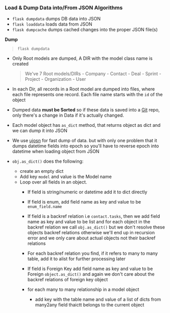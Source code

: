 ### Load & Dump Data into/From JSON Algorithms
- `flask dumpdata` dumps DB data into JSON
- `flask loaddata` loads data from JSON
- `flask dumpcache` dumps cached changes into the proper JSON file(s)

**Dump**

 >  `flask dumpdata`

- Only Root models are dumped, A DIR with the model class name is created

    > We've 7 Root models/DIRs
            - Company
            - Contact
            - Deal
            - Sprint
            - Project
            - Organization
            - User
- In each Dir, all records in a Root model are dumped into files, where each file represents one record.
Each file name starts with the `id` of the object

- Dumped data **must be Sorted** so if these data is saved into a [Git](https://git-scm.com/) repo, only there's a change
in Data if it's actually changed.

- Each model object has `as_dict` method, that returns object as dict and we can dump it into JSON

- We use [ujosn](https://pypi.python.org/pypi/ujson) for fast dump of data. but with only one problem that it
dumps datetime fields into epoch so you'll have to reverse epoch into datetime when loading object from JSON

- `obj.as_dict()` does the following:
    - create an empty dict
    - Add key `model` and value is the Model name
    - Loop over all fields in an object.
        - If field is string/numeric or datetime add it to dict directly
        - If field is enum, add field name as key and value to be `enum_field.name`
        - If field is a backref relation i.e `contact.tasks`, then we add field name as key and value to be list
        and for each object in the backref relation we call `obj.as_dict()` but we don't resolve these objects backref relations
        otherwise we'll end up in recursion error and we only care about actual objects not their backref relations
        - For each backref relation you find, if it refers to many to many table, add it to alist for further processing later
        - If field is Foreign Key add field name as key and value to be Foreign `object.as_dict()` and again we don't care about the backref relations of foreign key object

        - for each many to many relationship in a model object
            - add key with the table name and value of a list of dicts from many2any field thaictt belongs to the current object
